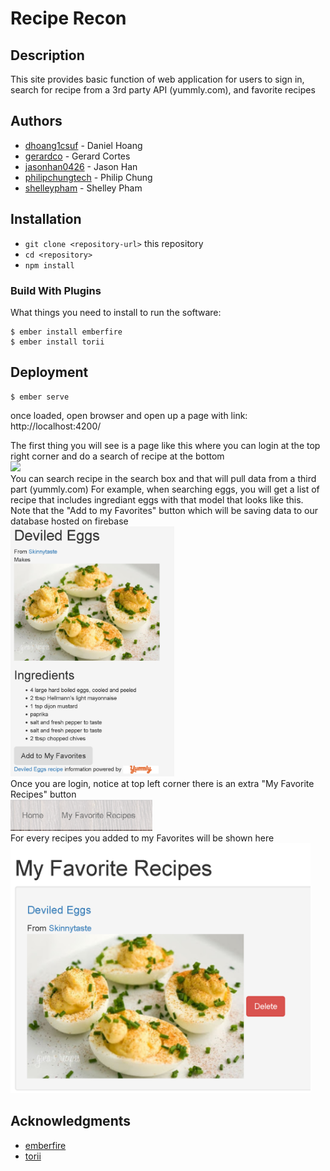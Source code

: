 # Recipe Recon

## Description

This site provides basic function of web application for users to sign in, search for recipe from a 3rd party API (yummly.com), and favorite recipes

## Authors

* [dhoang1csuf](https://github.com/dhoang1csuf) - Daniel Hoang
* [gerardco](https://github.com/gerardco) - Gerard Cortes
* [jasonhan0426](https://github.com/jasonhan0426) - Jason Han
* [philipchungtech](https://github.com/philipchungtech) - Philip Chung
* [shelleypham](https://github.com/shelleypham) - Shelley Pham

## Installation

* `git clone <repository-url>` this repository
* `cd <repository>`
* `npm install`

### Build With Plugins

What things you need to install to run the software:

```
$ ember install emberfire
$ ember install torii
```

## Deployment

```
$ ember serve
```

once loaded, open browser and open up a page with link: http://localhost:4200/

The first thing you will see is a page like this where you can login at the top right corner and do a search of recipe at the bottom
<br>
<img height="250" src="https://github.com/cpsc473p2g/documentation/blob/master/home.PNG">
<br>
You can search recipe in the search box and that will pull data from a third part (yummly.com)
For example, when searching eggs, you will get a list of recipe that includes ingrediant eggs with that model that looks like this.
Note that the "Add to my Favorites" button which will be saving data to our database hosted on firebase
<br>
<img height="400" src="https://github.com/cpsc473p2g/documentation/blob/master/egg.PNG">
<br>
Once you are login, notice at top left corner there is an extra "My Favorite Recipes" button
<br>
<img height="50" src="https://github.com/cpsc473p2g/documentation/blob/master/favorite.PNG">
<br>
For every recipes you added to my Favorites will be shown here
<br>
<img height="400" src="https://github.com/cpsc473p2g/documentation/blob/master/MyFavorite.PNG">
<br>

## Acknowledgments

* [emberfire](https://github.com/firebase/emberfire)
* [torii](https://github.com/Vestorly/torii)
